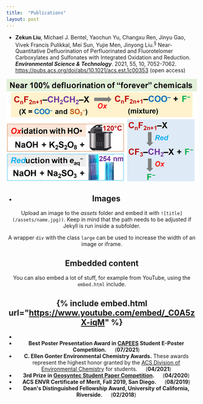 ```yaml
---
title:  "Publications"
layout: post
---
```

   - **Zekun Liu**, Michael J. Bentel, Yaochun Yu, Changxu Ren, Jinyu Gao, Vivek Francis Pulikkal, Mei Sun, Yujie Men, Jinyong Liu.<sup>&sect;</sup> Near-Quantitative Defluorination of Perfluorinated and Fluorotelomer Carboxylates and Sulfonates with Integrated Oxidation and Reduction. ***Environmental Science & Technology***. 2021, 55, 10, 7052-7062.  
   https://pubs.acs.org/doi/abs/10.1021/acs.est.1c00353 (open access)
   
   
   <div align=center>
   
   ![es1c00353_0010.jpeg](assets/es1c00353_0010.jpeg)
   
   - ## Images

Upload an image to the *assets* folder and embed it with `![title](/assets/name.jpg))`. Keep in mind that the path needs to be adjusted if Jekyll is run inside a subfolder.

A wrapper `div` with the class `large` can be used to increase the width of an image or iframe.


## Embedded content

You can also embed a lot of stuff, for example from YouTube, using the `embed.html` include.

{% include embed.html url="https://www.youtube.com/embed/_C0A5zX-iqM" %}
   - 
   - 
   - **Best Poster Presentation Award in [CAPEES](http://www.capees.org/bylaws.html) Student E-Poster Competition.** &emsp; (**07/2021**)
   - **C. Ellen Gonter Environmental Chemistry Awards.** These awards represent the highest honor granted by the [ACS Division of Environmental Chemistry](https://acsenvr.com/website/) for students. &emsp; (**04/2021**) 
   - **3rd Prize in [Geosyntec Student Paper Competition](https://geosyntec.com/news/item/6782-geosyntec-announces-winners-of-2020-student-paper-contest).** &emsp; (**04/2020**)
   - **ACS ENVR Certificate of Merit, Fall 2019, San Diego.** &emsp; (**08/2019**)
   - **Dean's Distinguished Fellowship Award, University of California, Riverside.** &emsp; (**02/2018**)
